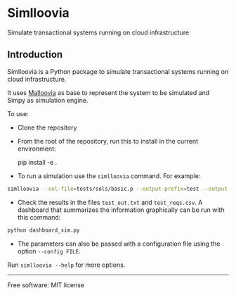 # Simlloovia

Simulate transactional systems running on cloud infrastructure

## Introduction

Simlloovia is a Python package to simulate transactional systems running on cloud
infrastructure.

It uses [Malloovia](https://github.com/asi-uniovi/malloovia) as base to
represent the system to be simulated and Simpy as simulation engine.

To use:

- Clone the repository
- From the root of the repository, run this to install in the current
  environment:

    pip install -e .

- To run a simulation use the `simlloovia` command. For example:

```bash
simlloovia --sol-file=tests/sols/basic.p --output-prefix=test --output-dir=. --workload-length=3600 --save-evs=True
```

- Check the results in the files `test_out.txt` and `test_reqs.csv`. A dashboard
that summarizes the information graphically can be run with this command:

```bash
python dashboard_sim.py
```

- The parameters can also be passed with a configuration file using the option
`--config FILE`.

Run `simlloovia --help` for more options.

***

Free software: MIT license

